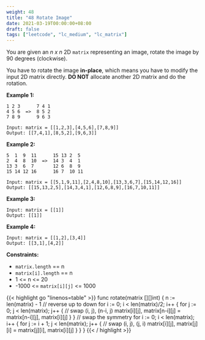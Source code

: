 ```yaml
---
weight: 48
title: "48 Rotate Image"
date: 2021-03-19T00:00:00+08:00
draft: false
tags: ["leetcode", "lc_medium", "lc_matrix"]
---
```


You are given an _n x n_ 2D `matrix` representing an image, rotate the image by 90 degrees (clockwise).

You have to rotate the image **in-place**, which means you have to modify the input 2D matrix directly. **DO NOT** allocate another 2D matrix and do the rotation.

 

**Example 1:**
```
1 2 3      7 4 1
4 5 6  =>  8 5 2
7 8 9      9 6 3

Input: matrix = [[1,2,3],[4,5,6],[7,8,9]]
Output: [[7,4,1],[8,5,2],[9,6,3]]
```
**Example 2:**
```
5  1  9  11      15 13 2  5
2  4  8  10  =>  14 3  4  1
13 3  6  7       12 6  8  9
15 14 12 16      16 7  10 11

Input: matrix = [[5,1,9,11],[2,4,8,10],[13,3,6,7],[15,14,12,16]]
Output: [[15,13,2,5],[14,3,4,1],[12,6,8,9],[16,7,10,11]]
```
**Example 3:**
```
Input: matrix = [[1]]
Output: [[1]]
```
**Example 4:**
```
Input: matrix = [[1,2],[3,4]]
Output: [[3,1],[4,2]]
```

**Constraints:**
- `matrix.length` == n
- `matrix[i].length` == n
- 1 <= n <= 20
- -1000 <= `matrix[i][j]` <= 1000

<div class="tabs"></div>
<div class="tab-content">
<div id="golang" class="lang">
{{< highlight go "linenos=table" >}}
func rotate(matrix [][]int) {
	n := len(matrix) - 1
	// reverse up to down
	for i := 0; i < len(matrix)/2; i++ {
		for j := 0; j < len(matrix); j++ {
			// swap (i, j), (n-i, j)
			matrix[i][j], matrix[n-i][j] = matrix[n-i][j], matrix[i][j]
		}
	}
	// swap the symmetry
	for i := 0; i < len(matrix); i++ {
		for j := i + 1; j < len(matrix); j++ {
			// swap (i, j), (j, i)
			matrix[i][j], matrix[j][i] = matrix[j][i], matrix[i][j]
		}
	}
}
{{< / highlight >}}
</div>
</div>
